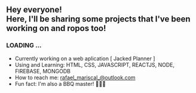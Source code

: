 <!--
**RafaelMariscal/RafaelMariscal** is a ✨ _special_ ✨ repository because its `README.md` (this file) appears on your GitHub profile.

Here are some ideas to get you started:

- 🔭 I’m currently working on ...
- 🌱 I’m currently learning ...
- 👯 I’m looking to collaborate on ...
- 🤔 I’m looking for help with ...
- 💬 Ask me about ...
- 📫 How to reach me: ...
- 😄 Pronouns: ...
- ⚡ Fun fact: ...
-->

## Hey everyone! </br>Here, I'll be sharing some projects that I've been working on and ropos too!

### LOADING ...
- Currently working on a web aplication [ Jacked Planner ] 
- Using and Learning: HTML, CSS, JAVASCRIPT, REACTJS, NODE, FIREBASE, MONGODB
- How to reach me: rafael_mariscal_@outlook.com
- Fun fact: I'm also a BBQ master! 🔪🥩🔥
